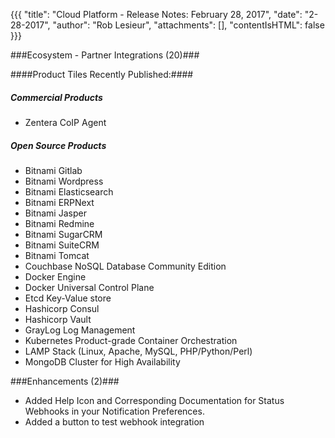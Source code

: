 {{{ 
"title": "Cloud Platform - Release Notes: February 28, 2017", 
"date": "2-28-2017", 
"author": "Rob Lesieur", 
"attachments": [], 
"contentIsHTML": false 
}}}

###Ecosystem - Partner Integrations (20)###

####Product Tiles Recently Published:####

##### Commercial Products #####
* Zentera CoIP Agent

##### Open Source Products #####
* Bitnami Gitlab
* Bitnami Wordpress
* Bitnami Elasticsearch
* Bitnami ERPNext 
* Bitnami Jasper
* Bitnami Redmine
* Bitnami SugarCRM
* Bitnami SuiteCRM
* Bitnami Tomcat
* Couchbase NoSQL Database Community Edition
* Docker Engine
* Docker Universal Control Plane
* Etcd Key-Value store
* Hashicorp Consul
* Hashicorp Vault 
* GrayLog Log Management
* Kubernetes Product-grade Container Orchestration
* LAMP Stack (Linux, Apache, MySQL, PHP/Python/Perl)
* MongoDB Cluster for High Availability

###Enhancements (2)###

* Added Help Icon and Corresponding Documentation for Status Webhooks in your Notification Preferences.
* Added a button to test webhook integration
